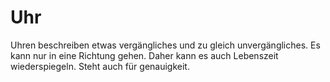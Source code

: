# Uhr

Uhren beschreiben etwas vergängliches und zu gleich unvergängliches. Es kann nur in eine Richtung gehen. Daher kann es auch Lebenszeit wiederspiegeln. Steht auch für genauigkeit.
